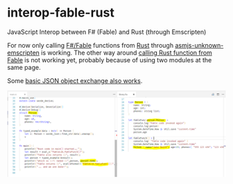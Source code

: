# interop-fable-rust
JavaScript Interop between F# (Fable) and Rust (through Emscripten)

For now only calling [F#/Fable](http://fable.io/) functions from [Rust](https://www.rust-lang.org/en-US/) through [asmjs-unknown-emscripten](http://www.hellorust.com/emscripten/) is working. The other way around [calling Rust function from Fable](https://github.com/hsharpsoftware/interop-fable-rust/tree/callback) is not working yet, probably because of using two modules at the same page.

Some [basic JSON object exchange also works](https://github.com/hsharpsoftware/interop-fable-rust/tree/localStorage).

![Ex](json.PNG "JSON data exchange" )
